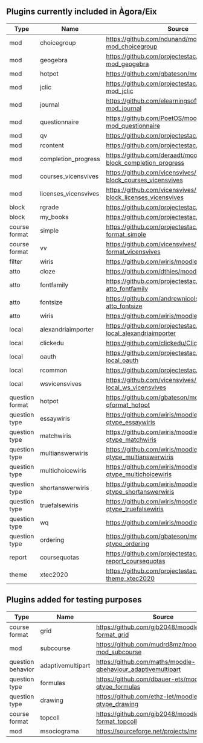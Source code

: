 ## Plugins currently included in Àgora/Eix

|Type             |Name                |Source                                                          |Version   |Date      | Commit                                 |
|-----------------|--------------------|----------------------------------------------------------------|----------|----------|----------------------------------------|
|mod              |choicegroup         |https://github.com/ndunand/moodle-mod_choicegroup               |2021041900|2021/04/21|efa182e89070cd52db29f3cd98831eaffbf44a93|
|mod              |geogebra            |https://github.com/projectestac/moodle-mod_geogebra             |2020090800|2020/09/10|8a345b1859e1c755d35a7bc2f317ca84f865010f|
|mod              |hotpot              |https://github.com/gbateson/moodle-mod_hotpot                   |2020060544|2020/06/16|748dc52d7cc96c7a0a38d0869a1dc20401b8b14e|
|mod              |jclic               |https://github.com/projectestac/moodle-mod_jclic                |2020110400|2020/11/04|18debc5bf7839f517f82920fd4b1f43c23547252|
|mod              |journal             |https://github.com/elearningsoftware/moodle-mod_journal         |2020091100|2020/10/29|837d07959d390178246eb2bcf58c5b4afb27e670|
|mod              |questionnaire       |https://github.com/PoetOS/moodle-mod_questionnaire              |2021062300|2020/11/18|1db7bcce061a0ba1fbd5632b667366ccfd27d30b|
|mod              |qv                  |https://github.com/projectestac/moodle-mod_qv                   |2019010700|2020/06/16|97620971e6171c7ad89d980072ce4263b1dc349b|
|mod              |rcontent            |https://github.com/projectestac/marsupial                       |2021011200|2021/01/12|fa142b21a2ac6b8a6636d15548260912adc4535c|
|mod              |completion_progress |https://github.com/deraadt/moodle-block_completion_progress     |2020033000|2020/06/16|42bbe9728708902b5edcd2203f8054b3a134edf8|
|mod              |courses_vicensvives |https://github.com/vicensvives/moodle-block_courses_vicensvives |2020090800|2020/09/14|a5966e64dbf803af49ab1794f88b3e94f0bfc664|
|mod              |licenses_vicensvives|https://github.com/vicensvives/moodle-block_licenses_vicensvives|2020090800|2020/09/14|7d5426b504f72055549d599b3595e6778d183f92|
|block            |rgrade              |https://github.com/projectestac/Rgrade                          |2016090500|2020/06/16|c18e2da59601367ed473f500cac73d899d1c25da|
|block            |my_books            |https://github.com/projectestac/marsupial                       |2015111700|2020/06/16|21e7ae04c46819310c37e6307b07fc18354894a7|
|course format    |simple              |https://github.com/projectestac/moodle-format_simple            |2012121100|2020/06/16|e7246fecfbd50e7d13ac93b38e1801508d82a108|
|course format    |vv                  |https://github.com/vicensvives/moodle-format_vicensvives        |2020090800|2020/09/14|c5a15da6a15d159740d3664f24399e5023bc8aa6|
|filter           |wiris               |https://github.com/wiris/moodle-filter_wiris                    |2020090300|2020/09/07|07b99b3ed37fcebb6a5b0467250144b88a00ddc2|
|atto             |cloze               |https://github.com/dthies/moodle-atto_cloze                     |2017072802|2020/06/16|eacc7d4069cefa59000053f773e0b5bb291b3cdb|
|atto             |fontfamily          |https://github.com/projectestac/moodle-atto_fontfamily          |2020010600|2020/06/16|ad87cd2a5bee9f087d5f3026043c9d62dcaaed97|
|atto             |fontsize            |https://github.com/andrewnicols/moodle-atto_fontsize            |2015042701|2020/06/16|d6b5551a99c35e60f2a2887c181cb3c574c258b1|
|atto             |wiris               |https://github.com/wiris/moodle-atto_wiris                      |2020090300|2020/09/07|7efe89bf451467b1f1cb6c5cc17648c76275a457|
|local            |alexandriaimporter  |https://github.com/projectestac/moodle-local_alexandriaimporter |2016021600|2020/06/16|d8eb0e05d5deeef13a9c574fd5c5da8cecf81b06|
|local            |clickedu            |https://github.com/clickedu/ClickeduMoodlePlugin                |2019072400|2020/06/16|06805f201af99b9f65df171331619c82fdb94f56|
|local            |oauth               |https://github.com/projectestac/moodle-local_oauth              |2016021600|2020/06/16|b1c71e53e99e1708bb1dc728c7c31699e14ab01b|
|local            |rcommon             |https://github.com/projectestac/marsupial                       |2015111700|2020/06/16|21e7ae04c46819310c37e6307b07fc18354894a7|
|local            |wsvicensvives       |https://github.com/vicensvives/moodle-local_ws_vicensvives      |2020090800|2020/09/14|d709bbda0baf127ce56faf7269d2b2517d6a92fe|
|question format  |hotpot              |https://github.com/gbateson/moodle-qformat_hotpot               |2019111022|2020/06/16|1f257786c2929cc5373021bdbb3ad5f6f975adae|
|question type    |essaywiris          |https://github.com/wiris/moodle-qtype_essaywiris                |2020120900|2021/04/27|696f2f248afd2bac53a74c0d86f617ec7ef28117|
|question type    |matchwiris          |https://github.com/wiris/moodle-qtype_matchwiris                |2020120900|2021/04/27|7abaa0a4516ff4284d814606aa00d78a40c5e01e|
|question type    |multianswerwiris    |https://github.com/wiris/moodle-qtype_multianswerwiris          |2020120900|2021/04/27|9bd66a62c75cde590b4bd0093a7e90c83d6bd55a|
|question type    |multichoicewiris    |https://github.com/wiris/moodle-qtype_multichoicewiris          |2020120900|2021/04/27|5e8d1c577354e776e0f3bc3f3b31063248dcfc55|
|question type    |shortanswerwiris    |https://github.com/wiris/moodle-qtype_shortanswerwiris          |2020120900|2021/04/27|4592df03de5c144c7db5ecf814b0e739baa4860e|
|question type    |truefalsewiris      |https://github.com/wiris/moodle-qtype_truefalsewiris            |2020120900|2021/04/27|c4515387d44b73c65126891e3ee65a3711505d8f|
|question type    |wq                  |https://github.com/wiris/moodle-qtype_wq                        |2020120900|2021/04/27|32c1531917aa26ea035c4d16eca0417f83b838e3|
|question type    |ordering            |https://github.com/gbateson/moodle-qtype_ordering               |2019121400|2020/06/16|e72bcf9c7effbe0718c0687069ee4990cfec1892|
|report           |coursequotas        |https://github.com/projectestac/moodle-report_coursequotas      |2016091400|2020/06/16|d1e029092f5d5cddd603ab4972209759817ea3ef|
|theme            |xtec2020            |https://github.com/projectestac/moodle-theme_xtec2020           |2021011200|2021/01/12|beb87b0e58ca1faf4db9b38b38a6c9854ad391fc|

## Plugins added for testing purposes

|Type             |Name                |Source                                                          |Version   |Date      | Commit                                 |
|-----------------|--------------------|----------------------------------------------------------------|----------|----------|----------------------------------------|
|course format    |grid                |https://github.com/gjb2048/moodle-format_grid                   |2020111402|2021/04/27|1f5e37f27e566c03f0ad22c247c1bff214b7ea8c|
|mod              |subcourse           |https://github.com/mudrd8mz/moodle-mod_subcourse                |2021021400|2021/04/21|48d26da8b2e6196606544864dfae306966127565|
|question behavior|adaptivemultipart   |https://github.com/maths/moodle-qbehaviour_adaptivemultipart    |2020103000|2021/02/17|732600708931a371633ea7d40be2b1c7c80da5b0|
|question type    |formulas            |https://github.com/dbauer-ets/moodle-qtype_formulas             |2020061900|2020/10/29|515b377c4cbe4c7de355647ea84250afcaa684a0|
|question type    |drawing             |https://github.com/ethz-let/moodle-qtype_drawing                |2021032900|2021/04/01|78783bc0a36be3fcfc98d02a532d2b4cc7f76133|
|course format    |topcoll             |https://github.com/gjb2048/moodle-format_topcoll                |2020110906|2021/04/19|0cf33411aebd585d07a65c164e9efec32e7a2d4d|
|mod              |msociograma         |https://sourceforge.net/projects/msociograma/                   |2020020126|2021/05/03|--- Versió 2.6 -------------------------|
